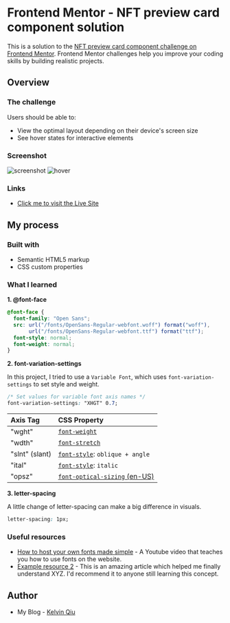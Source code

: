 # Frontend Mentor - NFT preview card component solution

This is a solution to the [NFT preview card component challenge on Frontend Mentor](https://www.frontendmentor.io/challenges/nft-preview-card-component-SbdUL_w0U). Frontend Mentor challenges help you improve your coding skills by building realistic projects. 

## Overview

### The challenge

Users should be able to:

- View the optimal layout depending on their device's screen size
- See hover states for interactive elements

### Screenshot

![screenshot](https://imgbed.codingkelvin.fun/uPic/ftJqU9.png)
![hover](https://imgbed.codingkelvin.fun/uPic/Gx1Hr5.png)
### Links
- [Click me to visit the Live Site](https://practice.codingkelvin.fun/nft_preview_card)

## My process

### Built with

- Semantic HTML5 markup
- CSS custom properties

### What I learned
**1. @font-face**

```css
@font-face {
  font-family: "Open Sans";
  src: url("/fonts/OpenSans-Regular-webfont.woff") format("woff"),
       url("/fonts/OpenSans-Regular-webfont.ttf") format("ttf");
  font-style: normal;
  font-weight: normal;
}
```

**2. font-variation-settings**

In this project, I tried to use a `Variable Font`, which uses `font-variation-settings` to set style and weight.

```css
/* Set values for variable font axis names */
font-variation-settings: "XHGT" 0.7;
```
| Axis Tag       | CSS Property                                                 |
| :------------- | :----------------------------------------------------------- |
| "wght"         | [`font-weight`](https://developer.mozilla.org/zh-CN/docs/Web/CSS/font-weight) |
| "wdth"         | [`font-stretch`](https://developer.mozilla.org/zh-CN/docs/Web/CSS/font-stretch) |
| "slnt" (slant) | [`font-style`](https://developer.mozilla.org/zh-CN/docs/Web/CSS/font-style): `oblique + angle` |
| "ital"         | [`font-style`](https://developer.mozilla.org/zh-CN/docs/Web/CSS/font-style): `italic` |
| "opsz"         | [`font-optical-sizing` (en-US)](https://developer.mozilla.org/en-US/docs/Web/CSS/font-optical-sizing) |

**3. letter-spacing**

A little change of letter-spacing can make a big difference in visuals.

```css
letter-spacing: 1px;
```



### Useful resources

- [How to host your own fonts made simple](https://www.youtube.com/watch?v=KzqQXDbDvus) - A Youtube video that teaches you how to use fonts on the website.
- [Example resource 2](https://www.example.com) - This is an amazing article which helped me finally understand XYZ. I'd recommend it to anyone still learning this concept.


## Author

- My Blog - [Kelvin Qiu](https://www.codingkelvin.fun)
